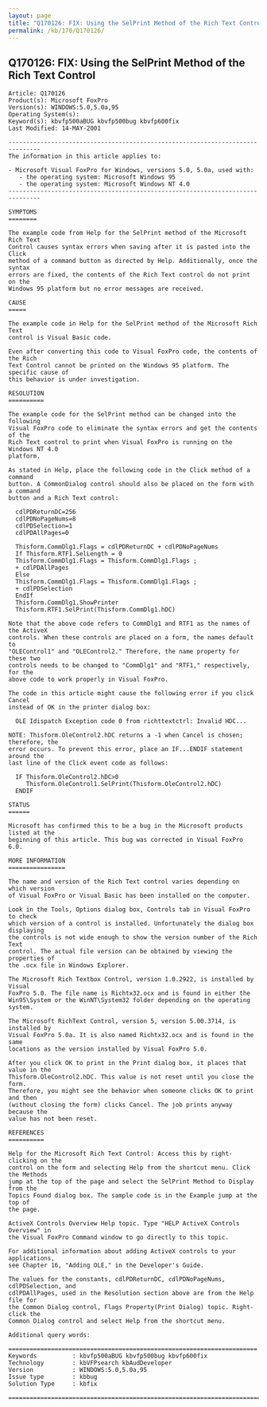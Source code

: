 ```yaml
---
layout: page
title: "Q170126: FIX: Using the SelPrint Method of the Rich Text Control"
permalink: /kb/170/Q170126/
---
```


## Q170126: FIX: Using the SelPrint Method of the Rich Text Control

	Article: Q170126
	Product(s): Microsoft FoxPro
	Version(s): WINDOWS:5.0,5.0a,95
	Operating System(s): 
	Keyword(s): kbvfp500aBUG kbvfp500bug kbvfp600fix
	Last Modified: 14-MAY-2001
	
	-------------------------------------------------------------------------------
	The information in this article applies to:
	
	- Microsoft Visual FoxPro for Windows, versions 5.0, 5.0a, used with:
	   - the operating system: Microsoft Windows 95 
	   - the operating system: Microsoft Windows NT 4.0 
	-------------------------------------------------------------------------------
	
	SYMPTOMS
	========
	
	The example code from Help for the SelPrint method of the Microsoft Rich Text
	Control causes syntax errors when saving after it is pasted into the Click
	method of a command button as directed by Help. Additionally, once the syntax
	errors are fixed, the contents of the Rich Text control do not print on the
	Windows 95 platform but no error messages are received.
	
	CAUSE
	=====
	
	The example code in Help for the SelPrint method of the Microsoft Rich Text
	control is Visual Basic code.
	
	Even after converting this code to Visual FoxPro code, the contents of the Rich
	Text Control cannot be printed on the Windows 95 platform. The specific cause of
	this behavior is under investigation.
	
	RESOLUTION
	==========
	
	The example code for the SelPrint method can be changed into the following
	Visual FoxPro code to eliminate the syntax errors and get the contents of the
	Rich Text control to print when Visual FoxPro is running on the Windows NT 4.0
	platform.
	
	As stated in Help, place the following code in the Click method of a command
	button. A CommonDialog control should also be placed on the form with a command
	button and a Rich Text control:
	
	  cdlPDReturnDC=256
	  cdlPDNoPageNums=8
	  cdlPDSelection=1
	  cdlPDAllPages=0
	
	  Thisform.CommDlg1.Flags = cdlPDReturnDC + cdlPDNoPageNums
	  If Thisform.RTF1.SelLength = 0
	  Thisform.CommDlg1.Flags = Thisform.CommDlg1.Flags ;
	  + cdlPDAllPages
	  Else
	  Thisform.CommDlg1.Flags = Thisform.CommDlg1.Flags ;
	  + cdlPDSelection
	  EndIf
	  Thisform.CommDlg1.ShowPrinter
	  Thisform.RTF1.SelPrint(Thisform.CommDlg1.hDC)
	
	Note that the above code refers to CommDlg1 and RTF1 as the names of the ActiveX
	controls. When these controls are placed on a form, the names default to
	"OLEControl1" and "OLEControl2." Therefore, the name property for these two
	controls needs to be changed to "CommDlg1" and "RTF1," respectively, for the
	above code to work properly in Visual FoxPro.
	
	The code in this article might cause the following error if you click Cancel
	instead of OK in the printer dialog box:
	
	  OLE Idispatch Exception code 0 from richttextctrl: Invalid HDC...
	
	NOTE: Thisform.OleControl2.hDC returns a -1 when Cancel is chosen; therefore, the
	error occurs. To prevent this error, place an IF...ENDIF statement around the
	last line of the Click event code as follows:
	
	  IF Thisform.OleControl2.hDC>0
	     Thisform.OleControl1.SelPrint(Thisform.OleControl2.hDC)
	  ENDIF
	
	STATUS
	======
	
	Microsoft has confirmed this to be a bug in the Microsoft products listed at the
	beginning of this article. This bug was corrected in Visual FoxPro 6.0.
	
	MORE INFORMATION
	================
	
	The name and version of the Rich Text control varies depending on which version
	of Visual FoxPro or Visual Basic has been installed on the computer.
	
	Look in the Tools, Options dialog box, Controls tab in Visual FoxPro to check
	which version of a control is installed. Unfortunately the dialog box displaying
	the controls is not wide enough to show the version number of the Rich Text
	control. The actual file version can be obtained by viewing the properties of
	the .ocx file in Windows Explorer.
	
	The Microsoft Rich Textbox Control, version 1.0.2922, is installed by Visual
	FoxPro 5.0. The file name is Richtx32.ocx and is found in either the
	Win95\System or the WinNT\System32 folder depending on the operating system.
	
	The Microsoft RichText Control, version 5, version 5.00.3714, is installed by
	Visual FoxPro 5.0a. It is also named Richtx32.ocx and is found in the same
	locations as the version installed by Visual FoxPro 5.0.
	
	After you click OK to print in the Print dialog box, it places that value in the
	Thisform.OleControl2.hDC. This value is not reset until you close the form.
	Therefore, you might see the behavior when someone clicks OK to print and then
	(without closing the form) clicks Cancel. The job prints anyway because the
	value has not been reset.
	
	REFERENCES
	==========
	
	Help for the Microsoft Rich Text Control: Access this by right-clicking on the
	control on the form and selecting Help from the shortcut menu. Click the Methods
	jump at the top of the page and select the SelPrint Method to Display from the
	Topics Found dialog box. The sample code is in the Example jump at the top of
	the page.
	
	ActiveX Controls Overview Help topic. Type "HELP ActiveX Controls Overview" in
	the Visual FoxPro Command window to go directly to this topic.
	
	For additional information about adding ActiveX controls to your applications,
	see Chapter 16, "Adding OLE," in the Developer's Guide.
	
	The values for the constants, cdlPDReturnDC, cdlPDNoPageNums, cdlPDSelection, and
	cdlPDAllPages, used in the Resolution section above are from the Help file for
	the Common Dialog control, Flags Property(Print Dialog) topic. Right-click the
	Common Dialog control and select Help from the shortcut menu.
	
	Additional query words:
	
	======================================================================
	Keywords          : kbvfp500aBUG kbvfp500bug kbvfp600fix 
	Technology        : kbVFPsearch kbAudDeveloper
	Version           : WINDOWS:5.0,5.0a,95
	Issue type        : kbbug
	Solution Type     : kbfix
	
	=============================================================================
	
